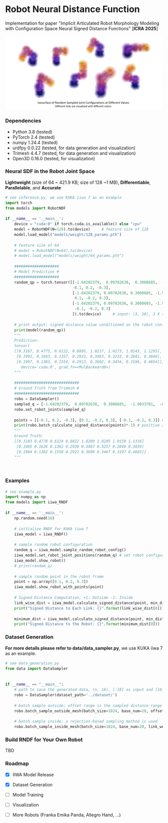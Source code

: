# Robot Neural Distance Function

Implementation for paper "Implicit Articulated Robot Morphology Modeling with Configuration Space Neural Signed Distance Functions" [**ICRA 2025**] 

![Screenshot from 2025-02-05 17-33-40](./media/examples.png)



### Dependencies

- Python 3.8 (tested)
- PyTorch 2.4 (tested)
- numpy 1.24.4 (tested)
- urdfpy 0.0.22 (tested, for data generation and visualization)
- Trimesh 4.4.7 (tested, for data generation and visualization)
- Open3D 0.16.0 (tested, for visualization) 



### Neural SDF in the Robot Joint Space

**Lightweight** (size of 64 ~ 421.9 KB; size of 128 ~1 MB), **Differentiable**, **Parallelable**, and **Accurate** 

```python
# see inference.py, we use KUKA iiwa 7 as an example
import torch
from models import RobotNDF

if __name__ == '__main__':
    device = "cuda:0" if torch.cuda.is_available() else "cpu"
    model = RobotNDF(N=128).to(device)     # feature size of 128
    model.load_model("models/weight/128_params.pth")
	
    # feature size of 64
    # model = RobotNDF(N=64).to(device)
    # model.load_model("models/weight/64_params.pth")
    
    ####################
    # Model Prediction #
    ####################
    random_qp = torch.tensor([[-1.64202379,  0.09702638,  0.3008685,  -1.9033781,  -0.82645173, -1.15995584, 1.15286252,
                              -0.1, 0.2, -0.3],
                              [-1.64202379, 0.09702638, 0.3008685, -1.9033781, -0.82645173, -1.15995584, 1.15286252,
                               0.1, -0.2, 0.3],
                              [-1.64202379, 0.09702638, 0.3008685, -1.9033781, -0.82645173, -1.15995584, 1.15286252,
                               -0.1, -0.2, 0.3]
                              ]).to(device)     # input: (3, 10), 3 X (joint state,7 + query point,3)
	
    # print output: signed distance value conditioned on the robot configuraiton for each query point
    print(model(random_qp))
    """
	Prediction: 
	tensor(
	[[0.3167, 0.4775, 0.6122, 0.8805, 1.0217, 1.0173, 1.0143, 1.1295],
     [0.1992, 0.1643, 0.1357, 0.2923, 0.3463, 0.3233, 0.2841, 0.3846],
     [0.1997, 0.1383, 0.1554, 0.2913, 0.3602, 0.3454, 0.3196, 0.4654]],
       device='cuda:0', grad_fn=<MulBackward0>)
    """
    
    #############################
    # Ground Truth from Trimesh #
    #############################
    robo = DataSampler()
    sampled_q = [-1.64202379,  0.09702638,  0.3008685,  -1.9033781,  -0.82645173, -1.15995584, 1.15286252] # same joint state
    robo.set_robot_joints(sampled_q)

    points = [[-0.1, 0.2, -0.3], [0.1, -0.2, 0.3], [-0.1, -0.2, 0.3]] # same query points
    print(robo.batch_calculate_signed_distance(points)*-1) # positive as outside
    """
    Ground Truth: 
    [[0.3183 0.4778 0.6124 0.8822 1.0209 1.0205 1.0150 1.1316]
     [0.1985 0.1626 0.1362 0.2930 0.3467 0.3257 0.2840 0.3839]
     [0.1984 0.1382 0.1558 0.2921 0.3606 0.3467 0.3197 0.4665]]
    """

    
```



### Examples

```python
# see example.py
import numpy as np
from models import iiwa_RNDF

if __name__ == '__main__':
    np.random.seed(16)

    # initialize RNDF for KUKA iiwa 7
    iiwa_model = iiwa_RNDF()

    # sample random robot configuration
    random_q = iiwa_model.sample_random_robot_config()
    iiwa_model.set_robot_joint_positions(random_q) # set robot configuration
    iiwa_model.show_robot()
    # print(random_q)

    # sample random point in the robot frame
    point = np.array([0.1, 0.2, 0.3])
    iiwa_model.show_robot_with_points(point)

    # Signed Distance Computation, +1: Outside -1: Inside
    link_wise_dist = iiwa_model.calculate_signed_distance(point, min_dist=False)
    print("Signed Distance to Each Link: {}".format(link_wise_dist[0]))

    minimum_dist = iiwa_model.calculate_signed_distance(point, min_dist=True)
    print("Signed Distance to the Robot: {}".format(minimum_dist[0]))
```



### Dataset Generation

**For more details please refer to data/data_sampler.py**, we use KUKA iiwa 7 as an example.

```python
# see data_generation.py
from data import DataSampler


if __name__ == "__main__":
    # path to save the generated data, (n, 18), [:10] as input and [10:] as sdf
    robo = DataSampler(dataset_path='../dataset/')
    
    # batch sample outside; offset range is the sampled distance range for each link
    robo.batch_sample_outside_mesh(batch_size=1024, base_num=20, offset_range=[0., 0.1])

    # batch sample inside; a rejection-based sampling method is used
    robo.batch_sample_inside_mesh(batch_size=1024, base_num=20, link_weights=[1, 1, 1, 1, 1, 2, 1, 1])
```



### Build RNDF for Your Own Robot

TBD





### Roadmap

- [x] IIWA Model Release

- [x] Dataset Generation

- [ ] Model Training 

- [ ] Visualization

- [ ] More Robots (Franka Emika Panda, Allegro Hand, ...)

  

